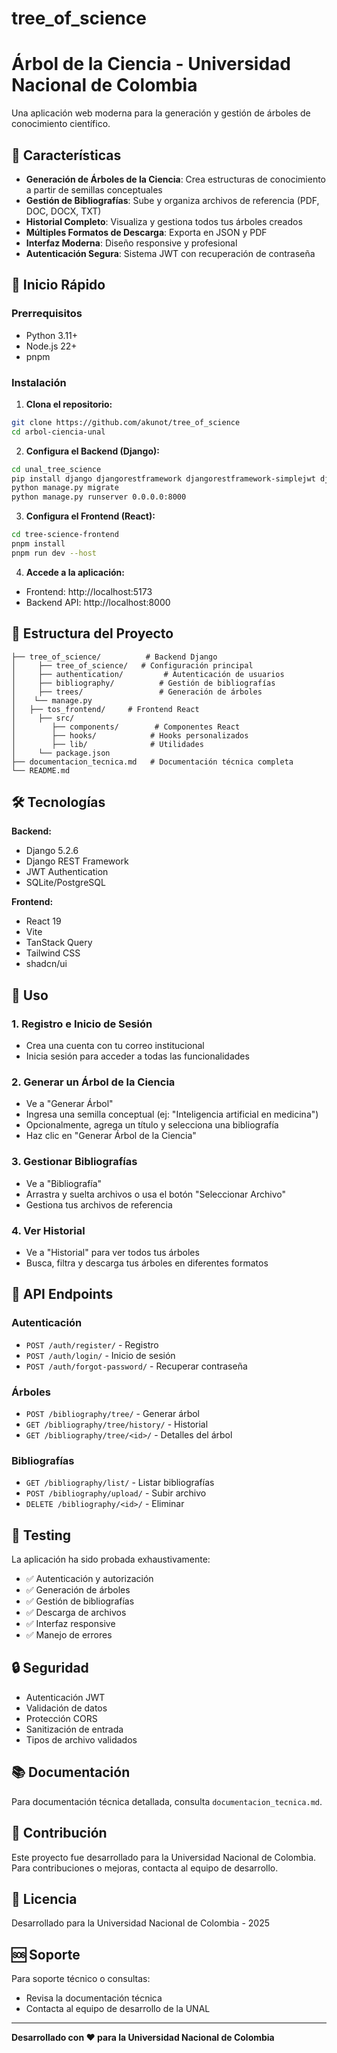 # tree_of_science
# Árbol de la Ciencia - Universidad Nacional de Colombia

Una aplicación web moderna para la generación y gestión de árboles de conocimiento científico.

## 🌟 Características

- **Generación de Árboles de la Ciencia**: Crea estructuras de conocimiento a partir de semillas conceptuales
- **Gestión de Bibliografías**: Sube y organiza archivos de referencia (PDF, DOC, DOCX, TXT)
- **Historial Completo**: Visualiza y gestiona todos tus árboles creados
- **Múltiples Formatos de Descarga**: Exporta en JSON y PDF
- **Interfaz Moderna**: Diseño responsive y profesional
- **Autenticación Segura**: Sistema JWT con recuperación de contraseña

## 🚀 Inicio Rápido

### Prerrequisitos

- Python 3.11+
- Node.js 22+
- pnpm

### Instalación

1. **Clona el repositorio:**
```bash
git clone https://github.com/akunot/tree_of_science
cd arbol-ciencia-unal
```

2. **Configura el Backend (Django):**
```bash
cd unal_tree_science
pip install django djangorestframework djangorestframework-simplejwt django-cors-headers
python manage.py migrate
python manage.py runserver 0.0.0.0:8000
```

3. **Configura el Frontend (React):**
```bash
cd tree-science-frontend
pnpm install
pnpm run dev --host
```

4. **Accede a la aplicación:**
- Frontend: http://localhost:5173
- Backend API: http://localhost:8000

## 📁 Estructura del Proyecto

```
├── tree_of_science/          # Backend Django
│     ├── tree_of_science/   # Configuración principal
│     ├── authentication/         # Autenticación de usuarios
│     ├── bibliography/          # Gestión de bibliografías
│     ├── trees/                 # Generación de árboles
│    └── manage.py
│   ├── tos_frontend/     # Frontend React
│     ├── src/
│        ├── components/        # Componentes React
│        ├── hooks/            # Hooks personalizados
│        ├── lib/              # Utilidades
│     └── package.json
├── documentacion_tecnica.md   # Documentación técnica completa
└── README.md
```

## 🛠 Tecnologías

**Backend:**
- Django 5.2.6
- Django REST Framework
- JWT Authentication
- SQLite/PostgreSQL

**Frontend:**
- React 19
- Vite
- TanStack Query
- Tailwind CSS
- shadcn/ui

## 📖 Uso

### 1. Registro e Inicio de Sesión
- Crea una cuenta con tu correo institucional
- Inicia sesión para acceder a todas las funcionalidades

### 2. Generar un Árbol de la Ciencia
- Ve a "Generar Árbol"
- Ingresa una semilla conceptual (ej: "Inteligencia artificial en medicina")
- Opcionalmente, agrega un título y selecciona una bibliografía
- Haz clic en "Generar Árbol de la Ciencia"

### 3. Gestionar Bibliografías
- Ve a "Bibliografía"
- Arrastra y suelta archivos o usa el botón "Seleccionar Archivo"
- Gestiona tus archivos de referencia

### 4. Ver Historial
- Ve a "Historial" para ver todos tus árboles
- Busca, filtra y descarga tus árboles en diferentes formatos

## 🔧 API Endpoints

### Autenticación
- `POST /auth/register/` - Registro
- `POST /auth/login/` - Inicio de sesión
- `POST /auth/forgot-password/` - Recuperar contraseña

### Árboles
- `POST /bibliography/tree/` - Generar árbol
- `GET /bibliography/tree/history/` - Historial
- `GET /bibliography/tree/<id>/` - Detalles del árbol

### Bibliografías
- `GET /bibliography/list/` - Listar bibliografías
- `POST /bibliography/upload/` - Subir archivo
- `DELETE /bibliography/<id>/` - Eliminar

## 🧪 Testing

La aplicación ha sido probada exhaustivamente:

- ✅ Autenticación y autorización
- ✅ Generación de árboles
- ✅ Gestión de bibliografías
- ✅ Descarga de archivos
- ✅ Interfaz responsive
- ✅ Manejo de errores

## 🔒 Seguridad

- Autenticación JWT
- Validación de datos
- Protección CORS
- Sanitización de entrada
- Tipos de archivo validados

## 📚 Documentación

Para documentación técnica detallada, consulta `documentacion_tecnica.md`.

## 🤝 Contribución

Este proyecto fue desarrollado para la Universidad Nacional de Colombia. Para contribuciones o mejoras, contacta al equipo de desarrollo.

## 📄 Licencia

Desarrollado para la Universidad Nacional de Colombia - 2025

## 🆘 Soporte

Para soporte técnico o consultas:
- Revisa la documentación técnica
- Contacta al equipo de desarrollo de la UNAL

---

**Desarrollado con ❤️ para la Universidad Nacional de Colombia**



